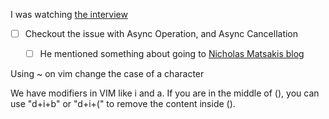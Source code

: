 I was watching [the interview](https://www.youtube.com/watch?v=xO2xyBfhKDY&list=PLqbS7AVVErFgh0GugQZcW8sSSTuyZ7K87)

- [ ] Checkout the issue with Async Operation, and Async Cancellation
    - [ ] He mentioned something about going to [Nicholas Matsakis blog](https://smallcultfollowing.com/babysteps)


Using ~ on vim change the case of a character

We have modifiers in VIM like i and a. If you are in the middle of (), you can use "d+i+b" or "d+i+(" to remove the content inside ().

